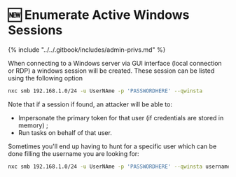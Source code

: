 # 🆕 Enumerate Active Windows Sessions

{% include "../../.gitbook/includes/admin-privs.md" %}

When connecting to a Windows server via GUI interface (local connection or RDP) a windows session will be created. These session can be listed using the following option

```bash
nxc smb 192.168.1.0/24 -u UserNAme -p 'PASSWORDHERE' --qwinsta
```

Note that if a session if found, an attacker will be able to:

* Impersonate the primary token for that user (if credentials are stored in memory) ;
* Run tasks on behalf of that user.

Sometimes you'll end up having to hunt for a specific user which can be done filling the username you are looking for:

```bash
nxc smb 192.168.1.0/24 -u UserNAme -p 'PASSWORDHERE' --qwinsta username
```
